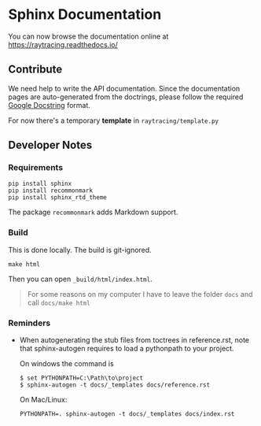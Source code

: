 # Sphinx Documentation
You can now browse the documentation online at https://raytracing.readthedocs.io/ 

## Contribute
We need help to write the API documentation. 
Since the documentation pages are auto-generated from the doctrings, 
please follow the required [Google Docstring](https://www.sphinx-doc.org/en/master/usage/extensions/example_google.html#example-google)
 format. 

For now there's a temporary **template** in `raytracing/template.py`

## Developer Notes
### Requirements
```
pip install sphinx
pip install recommonmark
pip install sphinx_rtd_theme
```
The package `recommonmark` adds Markdown support.

### Build
This is done locally. The build is git-ignored. 
```
make html
```
Then you can open `_build/html/index.html`.

> For some reasons on my computer I have to leave the folder `docs` and call `docs/make html`

### Reminders
- When autogenerating the stub files from toctrees in reference.rst, note that sphinx-autogen requires to load a pythonpath to your project. 
    
    On windows the command is 
    ```
  $ set PYTHONPATH=C:\Path\to\project
  $ sphinx-autogen -t docs/_templates docs/reference.rst
  ```
    On Mac/Linux:
    ```
  PYTHONPATH=. sphinx-autogen -t docs/_templates docs/index.rst
  ```
